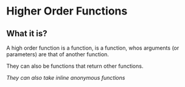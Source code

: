 # Higher Order Functions

## What it is?

A high order function is a function, is a function, whos arguments (or parameters) are that of another function.

They can also be functions that return other functions.

*They can also take inline anonymous functions*
